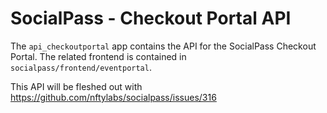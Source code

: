 # SocialPass - Checkout Portal API
The `api_checkoutportal` app contains the API for the SocialPass Checkout Portal. The related frontend is contained in `socialpass/frontend/eventportal`.

This API will be fleshed out with https://github.com/nftylabs/socialpass/issues/316